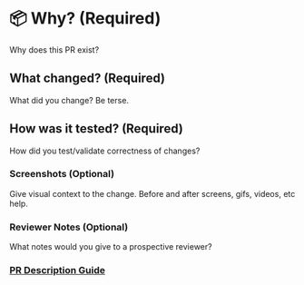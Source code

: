 # 📦 Why? (Required)

Why does this PR exist?

## What changed? (Required)

What did you change? Be terse.

## How was it tested? (Required)

How did you test/validate correctness of changes?

### Screenshots (Optional)

Give visual context to the change. Before and after screens, gifs, videos, etc help.

### Reviewer Notes (Optional)

What notes would you give to a prospective reviewer?

### [PR Description Guide](https://fortmatic.atlassian.net/wiki/spaces/HR/pages/1130430465/Frontend+PR+Description+Examples)
